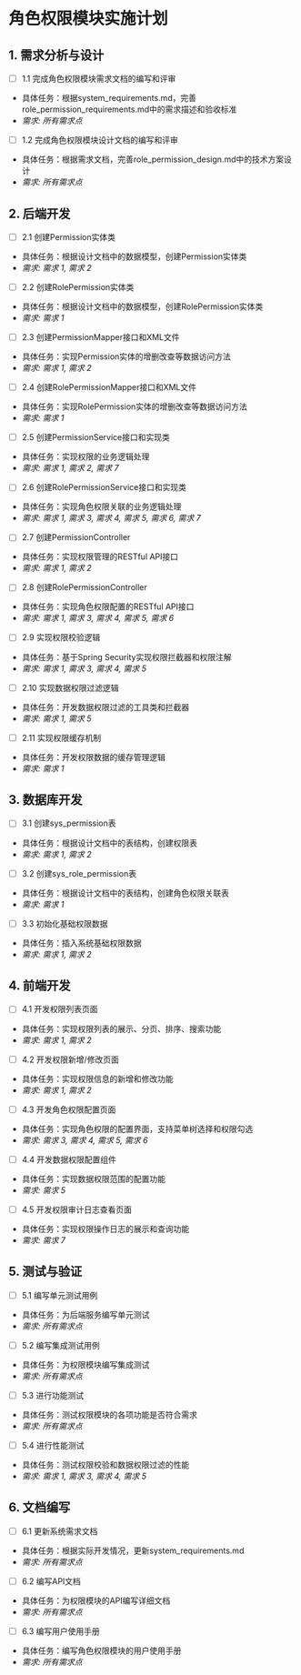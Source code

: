 # 角色权限模块实施计划

## 1. 需求分析与设计
- [ ] 1.1 完成角色权限模块需求文档的编写和评审
- 具体任务：根据system_requirements.md，完善role_permission_requirements.md中的需求描述和验收标准
- _需求: 所有需求点_

- [ ] 1.2 完成角色权限模块设计文档的编写和评审
- 具体任务：根据需求文档，完善role_permission_design.md中的技术方案设计
- _需求: 所有需求点_

## 2. 后端开发
- [ ] 2.1 创建Permission实体类
- 具体任务：根据设计文档中的数据模型，创建Permission实体类
- _需求: 需求 1, 需求 2_

- [ ] 2.2 创建RolePermission实体类
- 具体任务：根据设计文档中的数据模型，创建RolePermission实体类
- _需求: 需求 1_

- [ ] 2.3 创建PermissionMapper接口和XML文件
- 具体任务：实现Permission实体的增删改查等数据访问方法
- _需求: 需求 1, 需求 2_

- [ ] 2.4 创建RolePermissionMapper接口和XML文件
- 具体任务：实现RolePermission实体的增删改查等数据访问方法
- _需求: 需求 1_

- [ ] 2.5 创建PermissionService接口和实现类
- 具体任务：实现权限的业务逻辑处理
- _需求: 需求 1, 需求 2, 需求 7_

- [ ] 2.6 创建RolePermissionService接口和实现类
- 具体任务：实现角色权限关联的业务逻辑处理
- _需求: 需求 1, 需求 3, 需求 4, 需求 5, 需求 6, 需求 7_

- [ ] 2.7 创建PermissionController
- 具体任务：实现权限管理的RESTful API接口
- _需求: 需求 1, 需求 2_

- [ ] 2.8 创建RolePermissionController
- 具体任务：实现角色权限配置的RESTful API接口
- _需求: 需求 1, 需求 3, 需求 4, 需求 5, 需求 6_

- [ ] 2.9 实现权限校验逻辑
- 具体任务：基于Spring Security实现权限拦截器和权限注解
- _需求: 需求 1, 需求 3, 需求 4, 需求 5_

- [ ] 2.10 实现数据权限过滤逻辑
- 具体任务：开发数据权限过滤的工具类和拦截器
- _需求: 需求 1, 需求 5_

- [ ] 2.11 实现权限缓存机制
- 具体任务：开发权限数据的缓存管理逻辑
- _需求: 需求 1_

## 3. 数据库开发
- [ ] 3.1 创建sys_permission表
- 具体任务：根据设计文档中的表结构，创建权限表
- _需求: 需求 1, 需求 2_

- [ ] 3.2 创建sys_role_permission表
- 具体任务：根据设计文档中的表结构，创建角色权限关联表
- _需求: 需求 1_

- [ ] 3.3 初始化基础权限数据
- 具体任务：插入系统基础权限数据
- _需求: 需求 1, 需求 2_

## 4. 前端开发
- [ ] 4.1 开发权限列表页面
- 具体任务：实现权限列表的展示、分页、排序、搜索功能
- _需求: 需求 1, 需求 2_

- [ ] 4.2 开发权限新增/修改页面
- 具体任务：实现权限信息的新增和修改功能
- _需求: 需求 1, 需求 2_

- [ ] 4.3 开发角色权限配置页面
- 具体任务：实现角色权限的配置界面，支持菜单树选择和权限勾选
- _需求: 需求 3, 需求 4, 需求 5, 需求 6_

- [ ] 4.4 开发数据权限配置组件
- 具体任务：实现数据权限范围的配置功能
- _需求: 需求 5_

- [ ] 4.5 开发权限审计日志查看页面
- 具体任务：实现权限操作日志的展示和查询功能
- _需求: 需求 7_

## 5. 测试与验证
- [ ] 5.1 编写单元测试用例
- 具体任务：为后端服务编写单元测试
- _需求: 所有需求点_

- [ ] 5.2 编写集成测试用例
- 具体任务：为权限模块编写集成测试
- _需求: 所有需求点_

- [ ] 5.3 进行功能测试
- 具体任务：测试权限模块的各项功能是否符合需求
- _需求: 所有需求点_

- [ ] 5.4 进行性能测试
- 具体任务：测试权限校验和数据权限过滤的性能
- _需求: 需求 1, 需求 3, 需求 4, 需求 5_

## 6. 文档编写
- [ ] 6.1 更新系统需求文档
- 具体任务：根据实际开发情况，更新system_requirements.md
- _需求: 所有需求点_

- [ ] 6.2 编写API文档
- 具体任务：为权限模块的API编写详细文档
- _需求: 所有需求点_

- [ ] 6.3 编写用户使用手册
- 具体任务：编写角色权限模块的用户使用手册
- _需求: 所有需求点_
